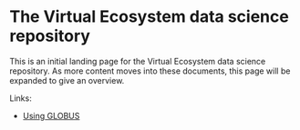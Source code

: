 # The Virtual Ecosystem data science repository

This is an initial landing page for the Virtual Ecosystem data science repository. As
more content moves into these documents, this page will be expanded to give an overview.

Links:

* [Using GLOBUS](./using_globus.md)
